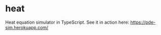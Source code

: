 # heat

Heat equation simulator in TypeScript. See it in action here: https://pde-sim.herokuapp.com/
